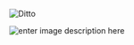 ![Ditto](https://assets.pokemon.com/assets/cms2/img/pokedex/full/132.png)

![enter image description here](https://assets.pokemon.com/assets/cms2/img/pokedex/full/132.png)
